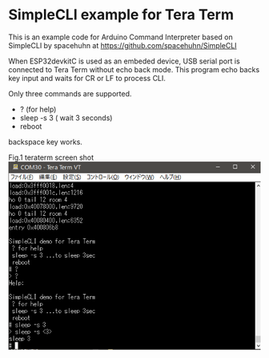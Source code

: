 # SimpleCLI example for Tera Term

This is an example code for Arduino Command Interpreter
based on SimpleCLI by spacehuhn at https://github.com/spacehuhn/SimpleCLI

When ESP32devkitC is used as an embeded device, USB serial port is connected to Tera Term without echo back mode. 
This program echo backs key input and waits for CR or LF to process CLI. 

Only three commands are supported.
- ?  (for help)
- sleep -s 3 ( wait 3 seconds)
- reboot

backspace key works.

Fig.1 teraterm screen shot
![Fig.1 teraterm](teraterm.png)


